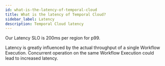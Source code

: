```yaml
---
id: what-is-the-latency-of-temporal-cloud
title: What is the latency of Temporal Cloud?
sidebar_label: Latency
description: Temporal Cloud latency
---
```


Our Latency SLO is 200ms per region for p99.

Latency is greatly influenced by the actual throughput of a single Workflow Execution.
Concurrent operation on the same Workflow Execution could lead to increased latency.
